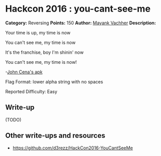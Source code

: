 # Hackcon 2016 : you-cant-see-me

**Category:** Reversing
**Points:** 150
**Author:** [Mayank Vachher](https://github.com/mvachher)
**Description:**

Your time is up, my time is now

You can't see me, my time is now

It's the franchise, boy I'm shinin' now

You can't see me, my time is now!

-[John Cena's apk](JohnCena.apk)

Flag Format: lower alpha string with no spaces

Reported Difficulty: Easy


## Write-up

(TODO)

## Other write-ups and resources

* https://github.com/d3rezz/HackCon2016-YouCantSeeMe

